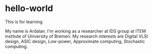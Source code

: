 # hello-world
This is for learning

My name is Ardalan. I'm working as a researcher at IDS group at ITEM institute of University of Bremen.
My research interests are Digital VLSI design, ASIC design, Low-power, Approximate computing, Stochastic computing.
